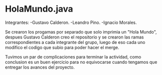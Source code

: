 # HolaMundo.java
Integrantes:
-Gustavo Calderon.
-Leandro Pino.
-Ignacio Morales.

Se crearon los progamas por separado que solo imprimia un "Hola Mundo", despues Gustavo Calderon creo el repositorio y se crearon las ramas correspondientes a cada integrante del grupo, luego de eso cada uno modifico el codigo que subio para poder hacer el merge.

Tuvimos un par de complicaciones para terminar la actividad, como conclusion es un buen ejercicio para no equivocarse cuando tengamos que entregar los avances del proyecto.
